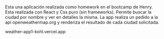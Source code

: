Esta una aplicación realizada como homework en el bootcamp de Henry. Esta realizada con React y Css puro (sin frameworks). Permite buscar la ciudad por nombre y ver en detalles la misma. La app realiza un pedido a la api openweathermap.org y renderiza el resultado de cada ciudad solicitada.

weather-app1-kohl.vercel.app
